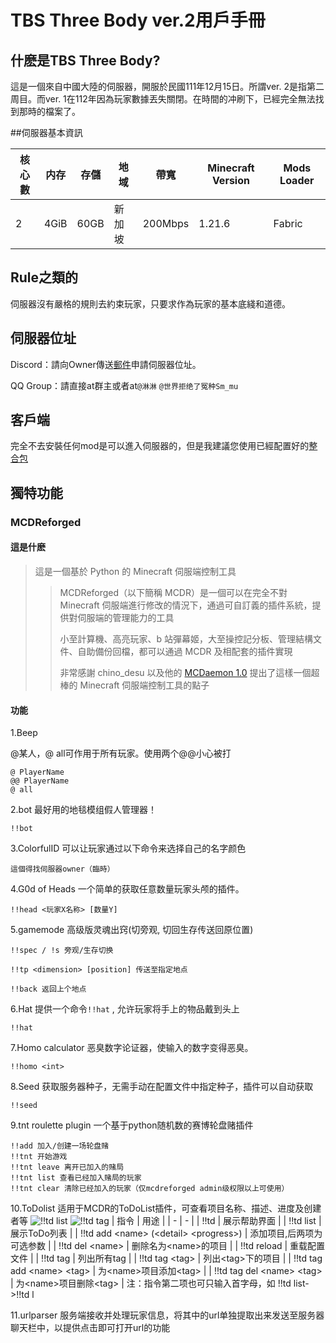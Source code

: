 # TBS Three Body ver.2用戶手冊

## 什麽是TBS Three Body?

這是一個來自中國大陸的伺服器，開服於民國111年12月15日。所謂ver. 2是指第二周目。而ver. 1在112年因為玩家數據丟失關閉。在時間的冲刷下，已經完全無法找到那時的檔案了。

##伺服器基本資訊

| 核心數 | 内存 | 存儲 | 地域 | 帶寬 | Minecraft Version | Mods Loader |
|---|---|---|---|---|---|---|
| 2 | 4GiB | 60GB | 新加坡 | 200Mbps | 1.21.6 | Fabric |

## Rule之類的

伺服器沒有嚴格的規則去約束玩家，只要求作為玩家的基本底綫和道德。

## 伺服器位址
Discord：請向Owner傳送[郵件](mailto:hosinoeiji@gmail.com?subject=獲取伺服器ip位址&body=您好，我想加入您的伺服器。)申請伺服器位址。

QQ Group：請直接at群主或者at```@淋淋``` ```@世界拒绝了冤种Sm_mu```

## 客戶端

完全不去安裝任何mod是可以進入伺服器的，但是我建議您使用已經配置好的[整合包](https://github.com/HosinoEJ/TBS-three-body-ver.2/releases/tag/ceach)

## 獨特功能

### MCDReforged

#### 這是什麽

> 這是一個基於 Python 的 Minecraft 伺服端控制工具
>
>>MCDReforged（以下簡稱 MCDR）是一個可以在完全不對 Minecraft 伺服端進行修改的情況下，通過可自訂義的插件系統，提供對伺服端的管理能力的工具
>>
>>小至計算機、高亮玩家、b 站彈幕姬，大至操控記分板、管理結構文件、自助備份回檔，都可以通過 MCDR 及相配套的插件實現
>>
>>非常感謝 chino_desu 以及他的 [MCDaemon 1.0](https://github.com/kafuuchino-desu/MCDaemon) 提出了這樣一個超棒的 Minecraft 伺服端控制工具的點子

#### 功能

1.Beep

@某人，@ all可作用于所有玩家。使用两个@@小心被打
```
@ PlayerName
@@ PlayerName
@ all
```

2.bot
最好用的地毯模组假人管理器！
```
!!bot
```

3.ColorfulID
可以让玩家通过以下命令来选择自己的名字颜色
```
這個得找伺服器owner（臨時）
```

4.G0d of Heads
一个简单的获取任意数量玩家头颅的插件。
```
!!head <玩家X名称> [数量Y]
```
5.gamemode
高级版灵魂出窍(切旁观, 切回生存传送回原位置)
```
!!spec / !s 旁观/生存切换

!!tp <dimension> [position] 传送至指定地点

!!back 返回上个地点
```

6.Hat
提供一个命令```!!hat``` , 允许玩家将手上的物品戴到头上
```
!!hat
```

7.Homo calculator
恶臭数字论证器，使输入的数字变得恶臭。
```
!!homo <int>
```

8.Seed
获取服务器种子，无需手动在配置文件中指定种子，插件可以自动获取
```
!!seed
```

9.tnt roulette plugin
一个基于python随机数的赛博轮盘赌插件
```
!!add 加入/创建一场轮盘赌
!!tnt 开始游戏
!!tnt leave 离开已加入的赌局
!!tnt list 查看已经加入赌局的玩家
!!tnt clear 清除已经加入的玩家（仅mcdreforged admin级权限以上可使用）
```

10.ToDolist
适用于MCDR的ToDoList插件，可查看项目名称、描述、进度及创建者等
![!!td list](https://raw.githubusercontent.com/Flash-Z/MCDR-ToDoList/main/assets/Snipaste_2023-03-19_10-01-20.png)
![!!td tag](https://raw.githubusercontent.com/Flash-Z/MCDR-ToDoList/main/assets/Snipaste_2023-03-19_10-01-54.png)
| 指令 | 用途 |
| - | - |
| !!td | 展示帮助界面 |
| !!td list | 展示ToDo列表 |
| !!td add \<name> (\<detail> \<progress>) | 添加项目,后两项为可选参数 |
| !!td del \<name> | 删除名为\<name>的项目 |
| !!td reload | 重载配置文件 |
| !!td tag | 列出所有tag |
| !!td tag \<tag> | 列出\<tag>下的项目 |
| !!td tag add \<name> \<tag> | 为\<name>项目添加\<tag> |
| !!td tag del \<name> \<tag> | 为\<name>项目删除\<tag> |
注：指令第二项也可只输入首字母，如 !!td list->!!td l

11.urlparser
服务端接收并处理玩家信息，将其中的url单独提取出来发送至服务器聊天栏中，以提供点击即可打开url的功能
